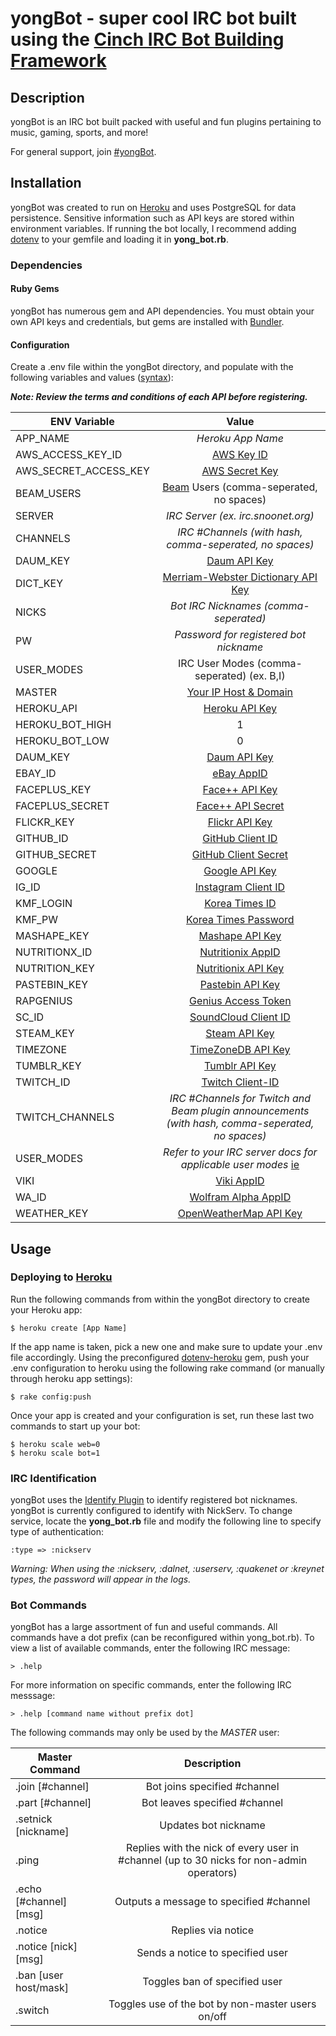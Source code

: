 yongBot - super cool IRC bot built using the [Cinch IRC Bot Building Framework](https://github.com/cinchrb/cinch)
=====================================

Description
-----------

yongBot is an IRC bot built packed with useful and fun plugins pertaining to music, gaming, sports, and more!

For general support, join [#yongBot](http://webchat.snoonet.org/yongbot).

Installation
------------

yongBot was created to run on [Heroku](https://www.heroku.com/) and uses PostgreSQL for data persistence. Sensitive information such as API keys are stored within environment variables. If running the bot locally, I recommend adding [dotenv](https://github.com/bkeepers/dotenv) to your gemfile and loading it in **yong_bot.rb**.

### Dependencies

#### Ruby Gems

yongBot has numerous gem and API dependencies. You must obtain your own API keys and credentials, but gems are installed with [Bundler](http://bundler.io/).

#### Configuration

Create a .env file within the yongBot directory, and populate with the following variables and values ([syntax](https://github.com/bkeepers/dotenv)):

**_Note: Review the terms and conditions of each API before registering._**

| ENV Variable           | Value
| -------------          |:-----:
| APP_NAME               | *Heroku App Name*
| AWS_ACCESS_KEY_ID      | [AWS Key ID](https://aws.amazon.com/)
| AWS_SECRET_ACCESS_KEY  | [AWS Secret Key](https://aws.amazon.com/)
| BEAM_USERS             | [Beam](https://beam.pro/) Users (comma-seperated, no spaces)
| SERVER                 | *IRC Server (ex. irc.snoonet.org)*
| CHANNELS               | *IRC #Channels (with hash, comma-seperated, no spaces)*
| DAUM_KEY               | [Daum API Key](https://developers.daum.net/)
| DICT_KEY               | [Merriam-Webster Dictionary API Key](https://www.dictionaryapi.com/)
| NICKS                  | *Bot IRC Nicknames (comma-seperated)*
| PW                     | *Password for registered bot nickname*
| USER_MODES             | IRC User Modes (comma-seperated) (ex. B,I)
| MASTER                 | [Your IP Host & Domain](http://www.ircbeginner.com/opvinfo/masks.html)
| HEROKU_API             | [Heroku API Key](https://dashboard.heroku.com/account)
| HEROKU_BOT_HIGH        | 1
| HEROKU_BOT_LOW         | 0
| DAUM_KEY               | [Daum API Key](https://developers.daum.net/services)
| EBAY_ID                | [eBay AppID](https://go.developer.ebay.com/)
| FACEPLUS_KEY           | [Face++ API Key](https://www.faceplusplus.com/)
| FACEPLUS_SECRET        | [Face++ API Secret](https://www.faceplusplus.com/)
| FLICKR_KEY             | [Flickr API Key](https://www.flickr.com/services/api/misc.api_keys.html)
| GITHUB_ID              | [GitHub Client ID](https://github.com/settings/applications/new)
| GITHUB_SECRET          | [GitHub Client Secret](https://github.com/settings/applications/new)
| GOOGLE                 | [Google API Key](https://cloud.google.com/translate/v2/getting_started)
| IG_ID                  | [Instagram Client ID](https://instagram.com/developer/)
| KMF_LOGIN              | [Korea Times ID](https://ticket.koreatimes.com/member/login.html)
| KMF_PW                 | [Korea Times Password](https://ticket.koreatimes.com/member/login.html)
| MASHAPE_KEY            | [Mashape API Key](http://docs.mashape.com/api-keys)
| NUTRITIONX_ID          | [Nutritionix AppID](https://www.nutritionix.com/api)
| NUTRITION_KEY          | [Nutritionix API Key](https://www.nutritionix.com/api)
| PASTEBIN_KEY           | [Pastebin API Key](https://pastebin.com/api)
| RAPGENIUS              | [Genius Access Token](http://genius.com/api-clients)
| SC_ID                  | [SoundCloud Client ID](https://developers.soundcloud.com/docs/api/guide)
| STEAM_KEY              | [Steam API Key](http://steamcommunity.com/dev)
| TIMEZONE               | [TimeZoneDB API Key](http://timezonedb.com/)
| TUMBLR_KEY             | [Tumblr API Key](https://www.tumblr.com/docs/en/api/v2)
| TWITCH_ID              | [Twitch Client-ID](https://www.twitch.tv/settings/connections)
| TWITCH_CHANNELS        | *IRC #Channels for Twitch and Beam plugin announcements (with hash, comma-seperated, no spaces)*
| USER_MODES             | *Refer to your IRC server docs for applicable user modes* [ie](https://www.unrealircd.org/docs/User_modes)
| VIKI                   | [Viki AppID](http://dev.viki.com/)
| WA_ID                  | [Wolfram Alpha AppID](http://products.wolframalpha.com/api/)
| WEATHER_KEY            | [OpenWeatherMap API Key](http://openweathermap.org/appid#get)

Usage
-----

### Deploying to [Heroku](https://www.heroku.com/)

Run the following commands from within the yongBot directory to create your Heroku app:

```
$ heroku create [App Name]
```

If the app name is taken, pick a new one and make sure to update your .env file accordingly.
Using the preconfigured [dotenv-heroku](https://github.com/sideshowcoder/dotenv-heroku) gem, push your .env configuration to heroku using the following rake command (or manually through heroku app settings):

```
$ rake config:push
```

Once your app is created and your configuration is set, run these last two commands to start up your bot:

```
$ heroku scale web=0
$ heroku scale bot=1
```

### IRC Identification

yongBot uses the [Identify Plugin](https://github.com/cinchrb/cinch-identify) to identify registered bot nicknames. yongBot is currently configured to identify with NickServ. To change service, locate the **yong_bot.rb** file and modify the following line to specify type of authentication:

```
:type => :nickserv
```

*Warning: When using the :nickserv, :dalnet, :userserv, :quakenet or :kreynet types, the password will appear in the logs.*

### Bot Commands

yongBot has a large assortment of fun and useful commands. All commands have a dot prefix (can be reconfigured within yong_bot.rb). To view a list of available commands, enter the following IRC message:

```
> .help
```

For more information on specific commands, enter the following IRC messsage:

```
> .help [command name without prefix dot]
```

The following commands may only be used by the *MASTER* user:

| Master Command         | Description
| --------------         |:-----------:
| .join [#channel]       | Bot joins specified #channel
| .part [#channel]       | Bot leaves specified #channel
| .setnick [nickname]    | Updates bot nickname
| .ping                  | Replies with the nick of every user in #channel (up to 30 nicks for non-admin operators)
| .echo [#channel] [msg] | Outputs a message to specified #channel
| .notice                | Replies via notice
| .notice [nick] [msg]   | Sends a notice to specified user
| .ban [user host/mask]  | Toggles ban of specified user
| .switch                | Toggles use of the bot by non-master users on/off
